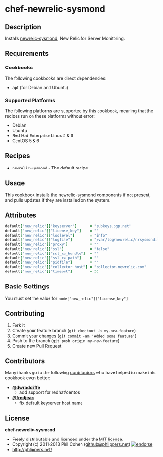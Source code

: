 # chef-newrelic-sysmond

## Description

Installs [newrelic-sysmond](https://newrelic.com/docs/server/new-relic-for-server-monitoring), New Relic for Server Monitoring.


## Requirements

### Cookbooks

The following cookbooks are direct dependencies:

* apt (for Debian and Ubuntu)

### Supported Platforms

The following platforms are supported by this cookbook, meaning that the recipes run on these platforms without error:

* Debian
* Ubuntu
* Red Hat Enterprise Linux 5 & 6
* CentOS 5 & 6

## Recipes

* `newrelic-sysmond` - The default recipe.

## Usage

This cookbook installs the newrelic-sysmond components if not present, and pulls updates if they are installed on the system.

## Attributes

```ruby
default["new_relic"]["keyserver"]      = "subkeys.pgp.net"
default["new_relic"]["license_key"]    = ""
default["new_relic"]["loglevel"]       = "info"
default["new_relic"]["logfile"]        = "/var/log/newrelic/nrsysmond.log"
default["new_relic"]["proxy"]          = ""
default["new_relic"]["ssl"]            = "false"
default["new_relic"]["ssl_ca_bundle"]  = ""
default["new_relic"]["ssl_ca_path"]    = ""
default["new_relic"]["pidfile"]        = ""
default["new_relic"]["collector_host"] = "collector.newrelic.com"
default["new_relic"]["timeout"]        = 30
```


## Basic Settings

You must set the value for `node["new_relic"]["license_key"]`


## Contributing

1. Fork it
2. Create your feature branch (`git checkout -b my-new-feature`)
3. Commit your changes (`git commit -am 'Added some feature'`)
4. Push to the branch (`git push origin my-new-feature`)
5. Create new Pull Request



## Contributors

Many thanks go to the following [contributors](https://github.com/phlipper/chef-newrelic-sysmond/graphs/contributors) who have helped to make this cookbook even better:

* **[@dwradcliffe](https://github.com/dwradcliffe)**
    * add support for redhat/centos
* **[@fredjean](https://github.com/fredjean)**
    * fix default keyserver host name


## License

**chef-newrelic-sysmond**

* Freely distributable and licensed under the [MIT license](http://phlipper.mit-license.org/2011-2013/license.html).
* Copyright (c) 2011-2013 Phil Cohen (github@phlippers.net) [![endorse](http://api.coderwall.com/phlipper/endorsecount.png)](http://coderwall.com/phlipper)
* http://phlippers.net/
